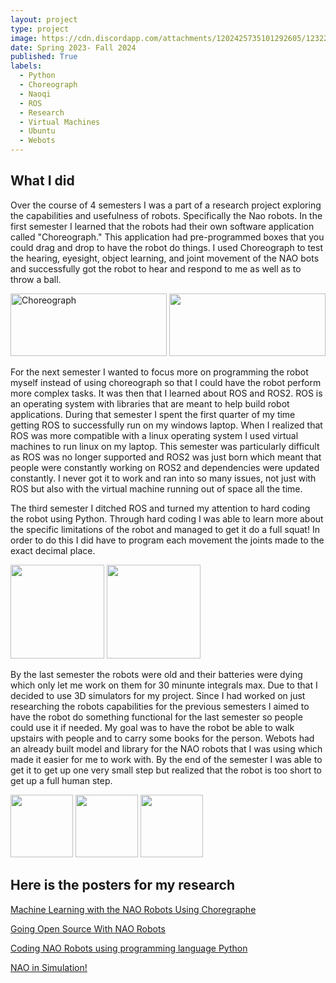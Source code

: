 ```yaml
---
layout: project
type: project
image: https://cdn.discordapp.com/attachments/1202425735101292605/1232221099354226708/IMG_6795.jpg?ex=68409493&is=683f4313&hm=cce058a3f1bf0c59fe2ca85cafe1f3ff32f3b4dd6afb5763ca27df1a273ab4a2&
date: Spring 2023- Fall 2024
published: True
labels:
  - Python
  - Choreograph
  - Naoqi
  - ROS
  - Research
  - Virtual Machines
  - Ubuntu
  - Webots
---
```


## What I did
Over the course of 4 semesters I was a part of a research project exploring the capabilities and usefulness of robots. Specifically the Nao robots. In the first semester I learned that the robots had their own software application called "Choreograph." This application had pre-programmed boxes that you could drag and drop to have the robot do things. I used Choreograph to test the hearing, eyesight, object learning, and joint movement of the NAO bots and successfully got the robot to hear and respond to me as well as to throw a ball.

<img width="250" height="100" alt="Choreograph" src="https://github.com/user-attachments/assets/147f2952-4b21-4482-b178-9b87fdf5c885" />
<img width ="250" height="100" src="https://github.com/user-attachments/assets/17d6bc93-8905-44f4-adc6-2cfe60d82802" />

For the next semester I wanted to focus more on programming the robot myself instead of using choreograph so that I could have the robot perform more complex tasks. It was then that I learned about ROS and ROS2. ROS is an operating system with libraries that are meant to help build robot applications. During that semester I spent the first quarter of my time getting ROS to successfully run on my windows laptop. When I realized that ROS was more compatible with a linux operating system I used virtual machines to run linux on my laptop. This semester was particularly difficult as ROS was no longer supported and ROS2 was just born which meant that people were constantly working on ROS2 and dependencies were updated constantly. I never got it to work and ran into so many issues, not just with ROS but also with the virtual machine running out of space all the time.

The third semester I ditched ROS and turned my attention to hard coding the robot using Python. Through hard coding I was able to learn more about the specific limitations of the robot and managed to get it do a full squat! In order to do this I did have to program each movement the joints made to the exact decimal place.

<img src="https://cdn.discordapp.com/attachments/1202425735101292605/1232221098104586292/IMG_6797.jpg?ex=68409493&is=683f4313&hm=8b7c94f668a30548999460275d507ab078c5e26f73425175759ed45b54c01b4f&" width="150"> <img src="https://cdn.discordapp.com/attachments/1202425735101292605/1232221099354226708/IMG_6795.jpg?ex=68409493&is=683f4313&hm=cce058a3f1bf0c59fe2ca85cafe1f3ff32f3b4dd6afb5763ca27df1a273ab4a2" width="150" />

By the last semester the robots were old and their batteries were dying which only let me work on them for 30 minunte integrals max. Due to that I decided to use 3D simulators for my project. Since I had worked on just researching the robots capabilities for the previous semesters I aimed to have the robot do something functional for the last semester so people could use it if needed. My goal was to have the robot be able to walk upstairs with people and to carry some books for the person. Webots had an already built model and library for the NAO robots that I was using which made it easier for me to work with. By the end of the semester I was able to get it to get up one very small step but realized that the robot is too short to get up a full human step.

<img src="https://github.com/user-attachments/assets/2675dccf-3cba-41eb-b16b-62e7d2b8c6ee" height="100" /> <img src="https://github.com/user-attachments/assets/67050a06-11a7-4eae-8133-9c47a51a1e5f" height="100" /> <img src="https://github.com/user-attachments/assets/2ecf89f5-6f20-4176-a56e-0d0830f05af7" height="100" />


## Here is the posters for my research

<a href="https://docs.google.com/presentation/d/1S4r1ImOhUdbDWNm5hLSE1o6mOkvkc25FTxYArGLyu-Y/edit?slide=id.g2283172fbcd_2_75#slide=id.g2283172fbcd_2_75"><i class=" large github icon "></i>Machine Learning with the NAO Robots Using Choregraphe</a>

<a href="https://docs.google.com/presentation/d/121ZrGC63Im9KoD0zihGYrH7ilDqcTD4ormTH2bxylYE/edit?slide=id.g2283172fbcd_2_75#slide=id.g2283172fbcd_2_75"><i class=" large github icon "></i>Going Open Source With NAO Robots</a>

<a href="https://docs.google.com/presentation/d/1U-jAXmELo9QSKHWJnQ47tVevsOJCx661-uVyw04yJsQ/edit?slide=id.p#slide=id.p"><i class=" large github icon "></i>Coding NAO Robots using programming language Python
</a>

<a href="https://docs.google.com/presentation/d/120B-VfjtzOTD6FpQGsh0_C8U2CWKpRZVdBo6hBVwBtI/edit?slide=id.g2283172fbcd_2_75#slide=id.g2283172fbcd_2_75"><i class="large github icon "></i>NAO in Simulation!
</a> 

